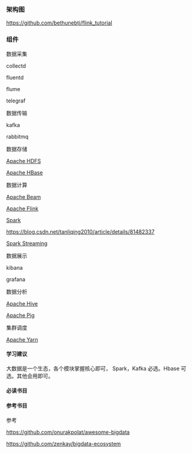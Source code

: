 ### 架构图

https://github.com/bethunebtj/flink_tutorial


### 组件

数据采集

collectd

fluentd

flume

telegraf

数据传输

kafka

rabbitmq

数据存储

[Apache HDFS](http://hadoop.apache.org/)

[Apache HBase](http://hbase.apache.org/)

数据计算

[Apache Beam](https://beam.apache.org/)

[Apache Flink](http://flink.apache.org/)

[Spark](http://spark.apache.org/)

https://blog.csdn.net/tanliqing2010/article/details/81482337

[Spark Streaming](http://spark.apache.org/docs/0.7.3/streaming-programming-guide.html)

数据展示

kibana

grafana

数据分析

[Apache Hive](http://hive.apache.org/)

[Apache Pig](https://pig.apache.org/)

集群调度

[Apache Yarn](https://hortonworks.com/hadoop/yarn/)





#### 学习建议

大数据是一个生态，各个模块掌握核心即可， Spark，Kafka 必选。Hbase 可选。其他会用即可。

#### 必读书目

#### 参考书目





参考

<https://github.com/onurakpolat/awesome-bigdata>

<https://github.com/zenkay/bigdata-ecosystem>
